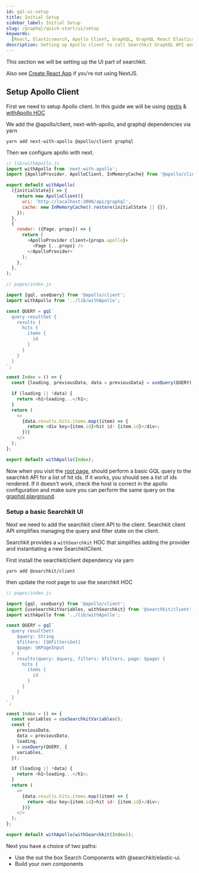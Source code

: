```yaml
---
id: gql-ui-setup
title: Initial Setup
sidebar_label: Initial Setup
slug: /graphql/quick-start/ui/setup
keywords:
  [React, Elasticsearch, Apollo Client, GraphQL, GraphQL React Elasticsearch]
description: Setting up Apollo client to call Searchkit GraphQL API and integrating with your own components
---
```


This section we will be setting up the UI part of searchkit.

Also see [Create React App](https://codesandbox.io/s/searchkit-create-react-app-xj25o0) if you're not using NextJS.

## Setup Apollo Client

First we need to setup Apollo client. In this guide we will be using [nextjs](https://nextjs.org/) & [withApollo HOC](https://github.com/lfades/next-with-apollo)

We add the @apollo/client, next-with-apollo, and graphql dependencies via yarn

`yarn add next-with-apollo @apollo/client graphql`

Then we configure apollo with next.

```javascript
// lib/withApollo.js
import withApollo from 'next-with-apollo';
import {ApolloProvider, ApolloClient, InMemoryCache} from '@apollo/client';

export default withApollo(
  ({initialState}) => {
    return new ApolloClient({
      uri: 'http://localhost:3000/api/graphql',
      cache: new InMemoryCache().restore(initialState || {}),
    });
  },
  {
    render: ({Page, props}) => {
      return (
        <ApolloProvider client={props.apollo}>
          <Page {...props} />
        </ApolloProvider>
      );
    },
  },
);
```

```javascript
// pages/index.js

import {gql, useQuery} from '@apollo/client';
import withApollo from '../lib/withApollo';

const QUERY = gql`
  query resultSet {
    results {
      hits {
        items {
          id
        }
      }
    }
  }
`;

const Index = () => {
  const {loading, previousData, data = previousData} = useQuery(QUERY);

  if (loading || !data) {
    return <h1>loading...</h1>;
  }
  return (
    <>
      {data.results.hits.items.map((item) => {
        return <div key={item.id}>hit id: {item.id}</div>;
      })}
    </>
  );
};

export default withApollo(Index);
```

Now when you visit the [root page](http://localhost:3000), should perform a basic GQL query to the searchkit API for a list of hit ids. If it works, you should see a list of ids rendered. If it doesn't work, check the host is correct in the apollo configuration and make sure you can perform the same query on the [graphql playground](http://localhost:3000/api/graphql).

### Setup a basic Searchkit UI

Next we need to add the searchkit client API to the client. Searchkit client API simplifies managing the query and filter state on the client.

Searchkit provides a `withSearchkit` HOC that simplifies adding the provider and instantiating a new SearchkitClient.

First install the searchkit/client dependency via yarn

`yarn add @searchkit/client`

then update the root page to use the searchkit HOC

```javascript
// pages/index.js

import {gql, useQuery} from '@apollo/client';
import {useSearchkitVariables, withSearchkit} from '@searchkit/client';
import withApollo from '../lib/withApollo';

const QUERY = gql`
  query resultSet(
    $query: String
    $filters: [SKFiltersSet]
    $page: SKPageInput
  ) {
    results(query: $query, filters: $filters, page: $page) {
      hits {
        items {
          id
        }
      }
    }
  }
`;

const Index = () => {
  const variables = useSearchkitVariables();
  const {
    previousData,
    data = previousData,
    loading,
  } = useQuery(QUERY, {
    variables,
  });

  if (loading || !data) {
    return <h1>loading...</h1>;
  }
  return (
    <>
      {data.results.hits.items.map((item) => {
        return <div key={item.id}>hit id: {item.id}</div>;
      })}
    </>
  );
};

export default withApollo(withSearchkit(Index));
```

Next you have a choice of two paths:

- Use the out the box Search Components with @searchkit/elastic-ui.
- Build your own components
